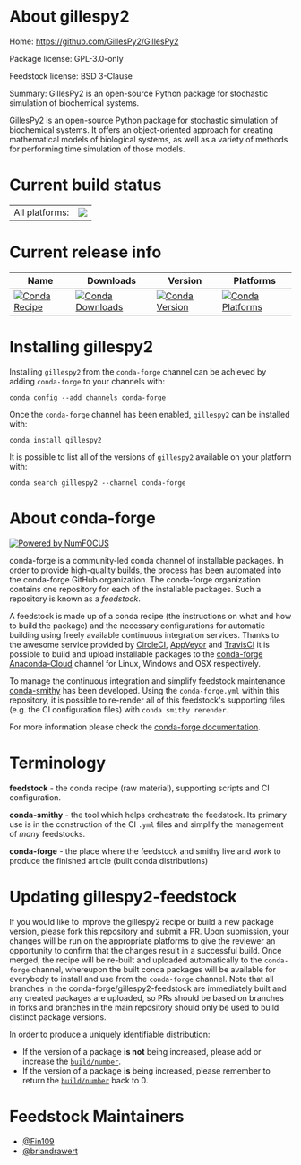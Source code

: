 About gillespy2
===============

Home: https://github.com/GillesPy2/GillesPy2

Package license: GPL-3.0-only

Feedstock license: BSD 3-Clause

Summary: GillesPy2 is an open-source Python package for stochastic simulation of biochemical systems.

GillesPy2 is an open-source Python package for stochastic simulation of biochemical systems.
It offers an object-oriented approach for creating mathematical models of biological systems,
as well as a variety of methods for performing time simulation of those models.


Current build status
====================


<table><tr><td>All platforms:</td>
    <td>
      <a href="https://dev.azure.com/conda-forge/feedstock-builds/_build/latest?definitionId=9501&branchName=master">
        <img src="https://dev.azure.com/conda-forge/feedstock-builds/_apis/build/status/gillespy2-feedstock?branchName=master">
      </a>
    </td>
  </tr>
</table>

Current release info
====================

| Name | Downloads | Version | Platforms |
| --- | --- | --- | --- |
| [![Conda Recipe](https://img.shields.io/badge/recipe-gillespy2-green.svg)](https://anaconda.org/conda-forge/gillespy2) | [![Conda Downloads](https://img.shields.io/conda/dn/conda-forge/gillespy2.svg)](https://anaconda.org/conda-forge/gillespy2) | [![Conda Version](https://img.shields.io/conda/vn/conda-forge/gillespy2.svg)](https://anaconda.org/conda-forge/gillespy2) | [![Conda Platforms](https://img.shields.io/conda/pn/conda-forge/gillespy2.svg)](https://anaconda.org/conda-forge/gillespy2) |

Installing gillespy2
====================

Installing `gillespy2` from the `conda-forge` channel can be achieved by adding `conda-forge` to your channels with:

```
conda config --add channels conda-forge
```

Once the `conda-forge` channel has been enabled, `gillespy2` can be installed with:

```
conda install gillespy2
```

It is possible to list all of the versions of `gillespy2` available on your platform with:

```
conda search gillespy2 --channel conda-forge
```


About conda-forge
=================

[![Powered by NumFOCUS](https://img.shields.io/badge/powered%20by-NumFOCUS-orange.svg?style=flat&colorA=E1523D&colorB=007D8A)](http://numfocus.org)

conda-forge is a community-led conda channel of installable packages.
In order to provide high-quality builds, the process has been automated into the
conda-forge GitHub organization. The conda-forge organization contains one repository
for each of the installable packages. Such a repository is known as a *feedstock*.

A feedstock is made up of a conda recipe (the instructions on what and how to build
the package) and the necessary configurations for automatic building using freely
available continuous integration services. Thanks to the awesome service provided by
[CircleCI](https://circleci.com/), [AppVeyor](https://www.appveyor.com/)
and [TravisCI](https://travis-ci.com/) it is possible to build and upload installable
packages to the [conda-forge](https://anaconda.org/conda-forge)
[Anaconda-Cloud](https://anaconda.org/) channel for Linux, Windows and OSX respectively.

To manage the continuous integration and simplify feedstock maintenance
[conda-smithy](https://github.com/conda-forge/conda-smithy) has been developed.
Using the ``conda-forge.yml`` within this repository, it is possible to re-render all of
this feedstock's supporting files (e.g. the CI configuration files) with ``conda smithy rerender``.

For more information please check the [conda-forge documentation](https://conda-forge.org/docs/).

Terminology
===========

**feedstock** - the conda recipe (raw material), supporting scripts and CI configuration.

**conda-smithy** - the tool which helps orchestrate the feedstock.
                   Its primary use is in the construction of the CI ``.yml`` files
                   and simplify the management of *many* feedstocks.

**conda-forge** - the place where the feedstock and smithy live and work to
                  produce the finished article (built conda distributions)


Updating gillespy2-feedstock
============================

If you would like to improve the gillespy2 recipe or build a new
package version, please fork this repository and submit a PR. Upon submission,
your changes will be run on the appropriate platforms to give the reviewer an
opportunity to confirm that the changes result in a successful build. Once
merged, the recipe will be re-built and uploaded automatically to the
`conda-forge` channel, whereupon the built conda packages will be available for
everybody to install and use from the `conda-forge` channel.
Note that all branches in the conda-forge/gillespy2-feedstock are
immediately built and any created packages are uploaded, so PRs should be based
on branches in forks and branches in the main repository should only be used to
build distinct package versions.

In order to produce a uniquely identifiable distribution:
 * If the version of a package **is not** being increased, please add or increase
   the [``build/number``](https://conda.io/docs/user-guide/tasks/build-packages/define-metadata.html#build-number-and-string).
 * If the version of a package **is** being increased, please remember to return
   the [``build/number``](https://conda.io/docs/user-guide/tasks/build-packages/define-metadata.html#build-number-and-string)
   back to 0.

Feedstock Maintainers
=====================

* [@Fin109](https://github.com/Fin109/)
* [@briandrawert](https://github.com/briandrawert/)

